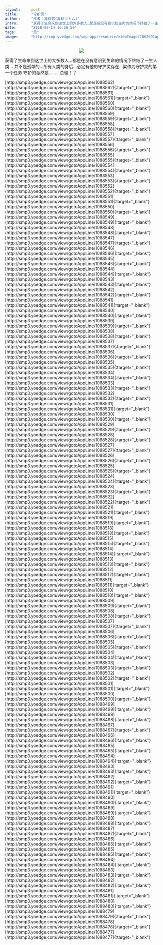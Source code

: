 ```yaml
---
layout:     post
title:      "守护灵"
author:     "作者：高桥努(高桥ツトム)"
intro:      "获得了生命来到这世上的大多数人…都是在没有意识到生命的情况下终结了一生人类… 并不是孤单的…所有人类的身后…必定有他的守护灵存在…梁作为守护灵的第一个任务 守护的竟然是………总理！？"
date:       "2018-02-14 16:56:50"
tags:       "灵"
image:      "http://smp.yoedge.com/smp-app/resource/viewImage/1002991appline.png"
---
```

<div style="text-align: center">
<p><img src="http://smp.yoedge.com/smp-app/resource/viewImage/1002991appline.png"/></p>
</div>
<p class="post-meta">
<span>获得了生命来到这世上的大多数人…都是在没有意识到生命的情况下终结了一生人类… 并不是孤单的…所有人类的身后…必定有他的守护灵存在…梁作为守护灵的第一个任务 守护的竟然是………总理！？</span>
</p>
[http://smp3.yoedge.com/view/gotoAppLine/1088562](http://smp3.yoedge.com/view/gotoAppLine/1088562){:target="_blank"}
[http://smp3.yoedge.com/view/gotoAppLine/1088561](http://smp3.yoedge.com/view/gotoAppLine/1088561){:target="_blank"}
[http://smp3.yoedge.com/view/gotoAppLine/1088560](http://smp3.yoedge.com/view/gotoAppLine/1088560){:target="_blank"}
[http://smp3.yoedge.com/view/gotoAppLine/1088559](http://smp3.yoedge.com/view/gotoAppLine/1088559){:target="_blank"}
[http://smp3.yoedge.com/view/gotoAppLine/1088558](http://smp3.yoedge.com/view/gotoAppLine/1088558){:target="_blank"}
[http://smp3.yoedge.com/view/gotoAppLine/1088557](http://smp3.yoedge.com/view/gotoAppLine/1088557){:target="_blank"}
[http://smp3.yoedge.com/view/gotoAppLine/1088556](http://smp3.yoedge.com/view/gotoAppLine/1088556){:target="_blank"}
[http://smp3.yoedge.com/view/gotoAppLine/1088555](http://smp3.yoedge.com/view/gotoAppLine/1088555){:target="_blank"}
[http://smp3.yoedge.com/view/gotoAppLine/1088554](http://smp3.yoedge.com/view/gotoAppLine/1088554){:target="_blank"}
[http://smp3.yoedge.com/view/gotoAppLine/1088553](http://smp3.yoedge.com/view/gotoAppLine/1088553){:target="_blank"}
[http://smp3.yoedge.com/view/gotoAppLine/1088552](http://smp3.yoedge.com/view/gotoAppLine/1088552){:target="_blank"}
[http://smp3.yoedge.com/view/gotoAppLine/1088551](http://smp3.yoedge.com/view/gotoAppLine/1088551){:target="_blank"}
[http://smp3.yoedge.com/view/gotoAppLine/1088550](http://smp3.yoedge.com/view/gotoAppLine/1088550){:target="_blank"}
[http://smp3.yoedge.com/view/gotoAppLine/1088549](http://smp3.yoedge.com/view/gotoAppLine/1088549){:target="_blank"}
[http://smp3.yoedge.com/view/gotoAppLine/1088548](http://smp3.yoedge.com/view/gotoAppLine/1088548){:target="_blank"}
[http://smp3.yoedge.com/view/gotoAppLine/1088547](http://smp3.yoedge.com/view/gotoAppLine/1088547){:target="_blank"}
[http://smp3.yoedge.com/view/gotoAppLine/1088546](http://smp3.yoedge.com/view/gotoAppLine/1088546){:target="_blank"}
[http://smp3.yoedge.com/view/gotoAppLine/1088545](http://smp3.yoedge.com/view/gotoAppLine/1088545){:target="_blank"}
[http://smp3.yoedge.com/view/gotoAppLine/1088544](http://smp3.yoedge.com/view/gotoAppLine/1088544){:target="_blank"}
[http://smp3.yoedge.com/view/gotoAppLine/1088543](http://smp3.yoedge.com/view/gotoAppLine/1088543){:target="_blank"}
[http://smp3.yoedge.com/view/gotoAppLine/1088542](http://smp3.yoedge.com/view/gotoAppLine/1088542){:target="_blank"}
[http://smp3.yoedge.com/view/gotoAppLine/1088541](http://smp3.yoedge.com/view/gotoAppLine/1088541){:target="_blank"}
[http://smp3.yoedge.com/view/gotoAppLine/1088540](http://smp3.yoedge.com/view/gotoAppLine/1088540){:target="_blank"}
[http://smp3.yoedge.com/view/gotoAppLine/1088539](http://smp3.yoedge.com/view/gotoAppLine/1088539){:target="_blank"}
[http://smp3.yoedge.com/view/gotoAppLine/1088538](http://smp3.yoedge.com/view/gotoAppLine/1088538){:target="_blank"}
[http://smp3.yoedge.com/view/gotoAppLine/1088537](http://smp3.yoedge.com/view/gotoAppLine/1088537){:target="_blank"}
[http://smp3.yoedge.com/view/gotoAppLine/1088536](http://smp3.yoedge.com/view/gotoAppLine/1088536){:target="_blank"}
[http://smp3.yoedge.com/view/gotoAppLine/1088535](http://smp3.yoedge.com/view/gotoAppLine/1088535){:target="_blank"}
[http://smp3.yoedge.com/view/gotoAppLine/1088534](http://smp3.yoedge.com/view/gotoAppLine/1088534){:target="_blank"}
[http://smp3.yoedge.com/view/gotoAppLine/1088533](http://smp3.yoedge.com/view/gotoAppLine/1088533){:target="_blank"}
[http://smp3.yoedge.com/view/gotoAppLine/1088532](http://smp3.yoedge.com/view/gotoAppLine/1088532){:target="_blank"}
[http://smp3.yoedge.com/view/gotoAppLine/1088531](http://smp3.yoedge.com/view/gotoAppLine/1088531){:target="_blank"}
[http://smp3.yoedge.com/view/gotoAppLine/1088530](http://smp3.yoedge.com/view/gotoAppLine/1088530){:target="_blank"}
[http://smp3.yoedge.com/view/gotoAppLine/1088529](http://smp3.yoedge.com/view/gotoAppLine/1088529){:target="_blank"}
[http://smp3.yoedge.com/view/gotoAppLine/1088528](http://smp3.yoedge.com/view/gotoAppLine/1088528){:target="_blank"}
[http://smp3.yoedge.com/view/gotoAppLine/1088527](http://smp3.yoedge.com/view/gotoAppLine/1088527){:target="_blank"}
[http://smp3.yoedge.com/view/gotoAppLine/1088526](http://smp3.yoedge.com/view/gotoAppLine/1088526){:target="_blank"}
[http://smp3.yoedge.com/view/gotoAppLine/1088525](http://smp3.yoedge.com/view/gotoAppLine/1088525){:target="_blank"}
[http://smp3.yoedge.com/view/gotoAppLine/1088524](http://smp3.yoedge.com/view/gotoAppLine/1088524){:target="_blank"}
[http://smp3.yoedge.com/view/gotoAppLine/1088523](http://smp3.yoedge.com/view/gotoAppLine/1088523){:target="_blank"}
[http://smp3.yoedge.com/view/gotoAppLine/1088522](http://smp3.yoedge.com/view/gotoAppLine/1088522){:target="_blank"}
[http://smp3.yoedge.com/view/gotoAppLine/1088521](http://smp3.yoedge.com/view/gotoAppLine/1088521){:target="_blank"}
[http://smp3.yoedge.com/view/gotoAppLine/1088519](http://smp3.yoedge.com/view/gotoAppLine/1088519){:target="_blank"}
[http://smp3.yoedge.com/view/gotoAppLine/1088518](http://smp3.yoedge.com/view/gotoAppLine/1088518){:target="_blank"}
[http://smp3.yoedge.com/view/gotoAppLine/1088515](http://smp3.yoedge.com/view/gotoAppLine/1088515){:target="_blank"}
[http://smp3.yoedge.com/view/gotoAppLine/1088514](http://smp3.yoedge.com/view/gotoAppLine/1088514){:target="_blank"}
[http://smp3.yoedge.com/view/gotoAppLine/1088513](http://smp3.yoedge.com/view/gotoAppLine/1088513){:target="_blank"}
[http://smp3.yoedge.com/view/gotoAppLine/1088512](http://smp3.yoedge.com/view/gotoAppLine/1088512){:target="_blank"}
[http://smp3.yoedge.com/view/gotoAppLine/1088511](http://smp3.yoedge.com/view/gotoAppLine/1088511){:target="_blank"}
[http://smp3.yoedge.com/view/gotoAppLine/1088510](http://smp3.yoedge.com/view/gotoAppLine/1088510){:target="_blank"}
[http://smp3.yoedge.com/view/gotoAppLine/1088509](http://smp3.yoedge.com/view/gotoAppLine/1088509){:target="_blank"}
[http://smp3.yoedge.com/view/gotoAppLine/1088508](http://smp3.yoedge.com/view/gotoAppLine/1088508){:target="_blank"}
[http://smp3.yoedge.com/view/gotoAppLine/1088507](http://smp3.yoedge.com/view/gotoAppLine/1088507){:target="_blank"}
[http://smp3.yoedge.com/view/gotoAppLine/1088506](http://smp3.yoedge.com/view/gotoAppLine/1088506){:target="_blank"}
[http://smp3.yoedge.com/view/gotoAppLine/1088505](http://smp3.yoedge.com/view/gotoAppLine/1088505){:target="_blank"}
[http://smp3.yoedge.com/view/gotoAppLine/1088504](http://smp3.yoedge.com/view/gotoAppLine/1088504){:target="_blank"}
[http://smp3.yoedge.com/view/gotoAppLine/1088503](http://smp3.yoedge.com/view/gotoAppLine/1088503){:target="_blank"}
[http://smp3.yoedge.com/view/gotoAppLine/1088502](http://smp3.yoedge.com/view/gotoAppLine/1088502){:target="_blank"}
[http://smp3.yoedge.com/view/gotoAppLine/1088501](http://smp3.yoedge.com/view/gotoAppLine/1088501){:target="_blank"}
[http://smp3.yoedge.com/view/gotoAppLine/1088500](http://smp3.yoedge.com/view/gotoAppLine/1088500){:target="_blank"}
[http://smp3.yoedge.com/view/gotoAppLine/1088499](http://smp3.yoedge.com/view/gotoAppLine/1088499){:target="_blank"}
[http://smp3.yoedge.com/view/gotoAppLine/1088498](http://smp3.yoedge.com/view/gotoAppLine/1088498){:target="_blank"}
[http://smp3.yoedge.com/view/gotoAppLine/1088497](http://smp3.yoedge.com/view/gotoAppLine/1088497){:target="_blank"}
[http://smp3.yoedge.com/view/gotoAppLine/1088496](http://smp3.yoedge.com/view/gotoAppLine/1088496){:target="_blank"}
[http://smp3.yoedge.com/view/gotoAppLine/1088495](http://smp3.yoedge.com/view/gotoAppLine/1088495){:target="_blank"}
[http://smp3.yoedge.com/view/gotoAppLine/1088494](http://smp3.yoedge.com/view/gotoAppLine/1088494){:target="_blank"}
[http://smp3.yoedge.com/view/gotoAppLine/1088493](http://smp3.yoedge.com/view/gotoAppLine/1088493){:target="_blank"}
[http://smp3.yoedge.com/view/gotoAppLine/1088492](http://smp3.yoedge.com/view/gotoAppLine/1088492){:target="_blank"}
[http://smp3.yoedge.com/view/gotoAppLine/1088491](http://smp3.yoedge.com/view/gotoAppLine/1088491){:target="_blank"}
[http://smp3.yoedge.com/view/gotoAppLine/1088490](http://smp3.yoedge.com/view/gotoAppLine/1088490){:target="_blank"}
[http://smp3.yoedge.com/view/gotoAppLine/1088489](http://smp3.yoedge.com/view/gotoAppLine/1088489){:target="_blank"}
[http://smp3.yoedge.com/view/gotoAppLine/1088488](http://smp3.yoedge.com/view/gotoAppLine/1088488){:target="_blank"}
[http://smp3.yoedge.com/view/gotoAppLine/1088487](http://smp3.yoedge.com/view/gotoAppLine/1088487){:target="_blank"}
[http://smp3.yoedge.com/view/gotoAppLine/1088486](http://smp3.yoedge.com/view/gotoAppLine/1088486){:target="_blank"}
[http://smp3.yoedge.com/view/gotoAppLine/1088485](http://smp3.yoedge.com/view/gotoAppLine/1088485){:target="_blank"}
[http://smp3.yoedge.com/view/gotoAppLine/1088484](http://smp3.yoedge.com/view/gotoAppLine/1088484){:target="_blank"}
[http://smp3.yoedge.com/view/gotoAppLine/1088483](http://smp3.yoedge.com/view/gotoAppLine/1088483){:target="_blank"}
[http://smp3.yoedge.com/view/gotoAppLine/1088482](http://smp3.yoedge.com/view/gotoAppLine/1088482){:target="_blank"}
[http://smp3.yoedge.com/view/gotoAppLine/1088481](http://smp3.yoedge.com/view/gotoAppLine/1088481){:target="_blank"}
[http://smp3.yoedge.com/view/gotoAppLine/1088480](http://smp3.yoedge.com/view/gotoAppLine/1088480){:target="_blank"}
[http://smp3.yoedge.com/view/gotoAppLine/1088479](http://smp3.yoedge.com/view/gotoAppLine/1088479){:target="_blank"}
[http://smp3.yoedge.com/view/gotoAppLine/1088478](http://smp3.yoedge.com/view/gotoAppLine/1088478){:target="_blank"}
[http://smp3.yoedge.com/view/gotoAppLine/1088477](http://smp3.yoedge.com/view/gotoAppLine/1088477){:target="_blank"}


